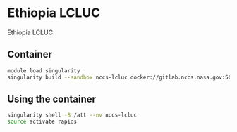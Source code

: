 # Ethiopia LCLUC

Ethiopia LCLUC

## Container

```bash
module load singularity
singularity build --sandbox nccs-lcluc docker://gitlab.nccs.nasa.gov:5050/nccs-lcluc/alaska-lcluc/nccs-lcluc
```

## Using the container

```bash
singularity shell -B /att --nv nccs-lcluc
source activate rapids
```